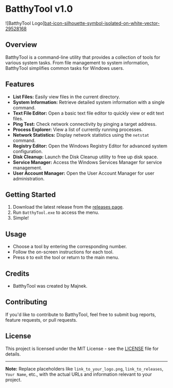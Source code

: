 # BatthyTool v1.0

![BatthyTool Logo][bat-icon-silhouette-symbol-isolated-on-white-vector-29528168](https://github.com/Majnek/BatthyTool/assets/152002154/9f761969-d3a9-4a1a-8004-e8a09c245dcb)


## Overview

BatthyTool is a command-line utility that provides a collection of tools for various system tasks. From file management to system information, BatthyTool simplifies common tasks for Windows users.

## Features

- **List Files:** Easily view files in the current directory.
- **System Information:** Retrieve detailed system information with a single command.
- **Text File Editor:** Open a basic text file editor to quickly view or edit text files.
- **Ping Test:** Check network connectivity by pinging a target address.
- **Process Explorer:** View a list of currently running processes.
- **Network Statistics:** Display network statistics using the `netstat` command.
- **Registry Editor:** Open the Windows Registry Editor for advanced system configuration.
- **Disk Cleanup:** Launch the Disk Cleanup utility to free up disk space.
- **Service Manager:** Access the Windows Services Manager for service management.
- **User Account Manager:** Open the User Account Manager for user administration.

## Getting Started

1. Download the latest release from the [releases page](link_to_releases).
2. Run `BatthyTool.exe` to access the menu.
3. Simple!

## Usage

- Choose a tool by entering the corresponding number.
- Follow the on-screen instructions for each tool.
- Press `0` to exit the tool or return to the main menu.

## Credits

- BatthyTool was created by Majnek.

## Contributing

If you'd like to contribute to BatthyTool, feel free to submit bug reports, feature requests, or pull requests.
## License

This project is licensed under the MIT License - see the [LICENSE]() file for details.

---

**Note:** Replace placeholders like `link_to_your_logo.png`, `link_to_releases`, `Your Name`, etc., with the actual URLs and information relevant to your project.

